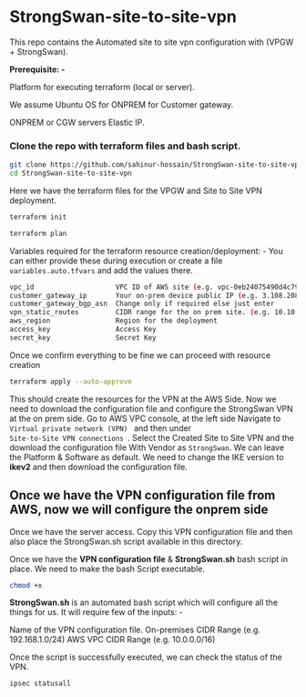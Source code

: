 # StrongSwan-site-to-site-vpn
This repo contains the Automated site to site vpn configuration with (VPGW + StrongSwan).

**Prerequisite: -**

Platform for executing terraform (local or server).

We assume Ubuntu OS for ONPREM for Customer gateway.

ONPREM or CGW servers Elastic IP.

<h3>Clone the repo with terraform files and bash script.</h3>

```bash
git clone https://github.com/sahinur-hossain/StrongSwan-site-to-site-vpn.git
cd StrongSwan-site-to-site-vpn
```
Here we have the terraform files for the VPGW and Site to Site VPN deployment.
```bash
terraform init
```
```bash
terraform plan
```

Variables required for the terraform resource creation/deployment: -
You can either provide these during execution or create a file <code>variables.auto.tfvars</code> and add the values there.
```bash
vpc_id                    VPC ID of AWS site (e.g. vpc-0eb24075490d4c793)
customer_gateway_ip       Your on-prem device public IP (e.g. 3.108.208.184)
customer_gateway_bgp_asn  Change only if required else just enter
vpn_static_routes         CIDR range for the on prem site. (e.g. 10.10.0.0/16)
aws_region                Region for the deployment
access_key                Access Key 
secret_key                Secret Key
```

Once we confirm everything to be fine we can proceed with resource creation

```bash
terraform apply --auto-approve
```

This should create the resources for the VPN at the AWS Side. Now we need to download the configuration file and configure the StrongSwan VPN at the on prem side.
Go to AWS VPC console, at the left side Navigate to <code> Virtual private network (VPN) </code> and then under <code> Site-to-Site VPN connections </code>. Select the Created Site to Site VPN and the download the configuration file With Vendor as <code>StrongSwan</code>. We can leave the Platform & Software as default. We need to change the IKE version to **ikev2** and then download the configuration file.

<h2> Once we have the VPN configuration file from AWS, now we will configure the onprem side</h2>
Once we have the server access. Copy this VPN configuration file and then also place the StrongSwan.sh script available in this directory.

Once we have the **VPN configuration file** & **StrongSwan.sh** bash script in place. We need to make the bash Script executable.
```bash
chmod +x
```
**StrongSwan.sh** is an automated bash script which will configure all the things for us. It will require few of the inputs: -

Name of the VPN configuration file.
On-premises CIDR Range (e.g. 192.168.1.0/24)
AWS VPC CIDR Range (e.g. 10.0.0.0/16)

Once the script is successfully executed, we can check the status of the VPN.
```bash
ipsec statusall
```


